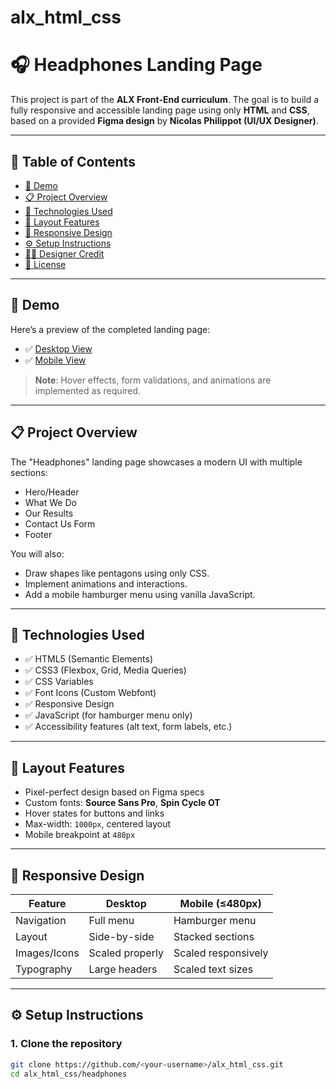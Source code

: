# alx_html_css
# 🎧 Headphones Landing Page

This project is part of the **ALX Front-End curriculum**. The goal is to build a fully responsive and accessible landing page using only **HTML** and **CSS**, based on a provided **Figma design** by **Nicolas Philippot (UI/UX Designer)**.

---

## 📌 Table of Contents

- [📸 Demo](#-demo)
- [📋 Project Overview](#-project-overview)
- [🚀 Technologies Used](#-technologies-used)
- [📐 Layout Features](#-layout-features)
- [📱 Responsive Design](#-responsive-design)
- [⚙️ Setup Instructions](#️-setup-instructions)
- [👨‍🎨 Designer Credit](#-designer-credit)
- [📄 License](#-license)

---

## 📸 Demo

Here’s a preview of the completed landing page:

- ✅ [Desktop View](#)
- ✅ [Mobile View](#)

> **Note**: Hover effects, form validations, and animations are implemented as required.

---

## 📋 Project Overview

The "Headphones" landing page showcases a modern UI with multiple sections:
- Hero/Header
- What We Do
- Our Results
- Contact Us Form
- Footer

You will also:
- Draw shapes like pentagons using only CSS.
- Implement animations and interactions.
- Add a mobile hamburger menu using vanilla JavaScript.

---

## 🚀 Technologies Used

- ✅ HTML5 (Semantic Elements)
- ✅ CSS3 (Flexbox, Grid, Media Queries)
- ✅ CSS Variables
- ✅ Font Icons (Custom Webfont)
- ✅ Responsive Design
- ✅ JavaScript (for hamburger menu only)
- ✅ Accessibility features (alt text, form labels, etc.)

---

## 📐 Layout Features

- Pixel-perfect design based on Figma specs
- Custom fonts: **Source Sans Pro**, **Spin Cycle OT**
- Hover states for buttons and links
- Max-width: `1000px`, centered layout
- Mobile breakpoint at `480px`

---

## 📱 Responsive Design

| Feature        | Desktop         | Mobile (≤480px)   |
|----------------|------------------|-------------------|
| Navigation     | Full menu        | Hamburger menu    |
| Layout         | Side-by-side     | Stacked sections  |
| Images/Icons   | Scaled properly  | Scaled responsively |
| Typography     | Large headers    | Scaled text sizes |

---

## ⚙️ Setup Instructions

### 1. Clone the repository

```bash
git clone https://github.com/<your-username>/alx_html_css.git
cd alx_html_css/headphones
